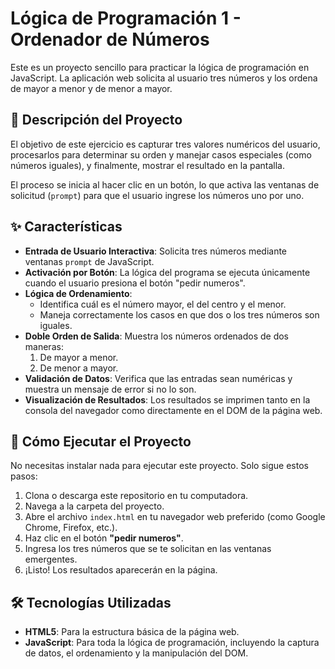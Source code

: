 # Lógica de Programación 1 - Ordenador de Números

Este es un proyecto sencillo para practicar la lógica de programación en JavaScript. La aplicación web solicita al usuario tres números y los ordena de mayor a menor y de menor a mayor.

## 📝 Descripción del Proyecto

El objetivo de este ejercicio es capturar tres valores numéricos del usuario, procesarlos para determinar su orden y manejar casos especiales (como números iguales), y finalmente, mostrar el resultado en la pantalla.

El proceso se inicia al hacer clic en un botón, lo que activa las ventanas de solicitud (`prompt`) para que el usuario ingrese los números uno por uno.

## ✨ Características

-   **Entrada de Usuario Interactiva**: Solicita tres números mediante ventanas `prompt` de JavaScript.
-   **Activación por Botón**: La lógica del programa se ejecuta únicamente cuando el usuario presiona el botón "pedir numeros".
-   **Lógica de Ordenamiento**:
    -   Identifica cuál es el número mayor, el del centro y el menor.
    -   Maneja correctamente los casos en que dos o los tres números son iguales.
-   **Doble Orden de Salida**: Muestra los números ordenados de dos maneras:
    1.  De mayor a menor.
    2.  De menor a mayor.
-   **Validación de Datos**: Verifica que las entradas sean numéricas y muestra un mensaje de error si no lo son.
-   **Visualización de Resultados**: Los resultados se imprimen tanto en la consola del navegador como directamente en el DOM de la página web.

## 🚀 Cómo Ejecutar el Proyecto

No necesitas instalar nada para ejecutar este proyecto. Solo sigue estos pasos:

1.  Clona o descarga este repositorio en tu computadora.
2.  Navega a la carpeta del proyecto.
3.  Abre el archivo `index.html` en tu navegador web preferido (como Google Chrome, Firefox, etc.).
4.  Haz clic en el botón **"pedir numeros"**.
5.  Ingresa los tres números que se te solicitan en las ventanas emergentes.
6.  ¡Listo! Los resultados aparecerán en la página.

## 🛠️ Tecnologías Utilizadas

-   **HTML5**: Para la estructura básica de la página web.
-   **JavaScript**: Para toda la lógica de programación, incluyendo la captura de datos, el ordenamiento y la manipulación del DOM.
